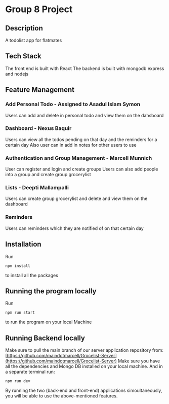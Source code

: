 # Group 8 Project
## Description
A todolist app for flatmates 

## Tech Stack
The front end is built with React 
The backend is built with mongodb express and nodejs 

## Feature Management

### Add Personal Todo - Assigned to Asadul Islam Symon
Users can add and delete  in personal todo and view them on the dahsboard


### Dashboard - Nexus Baquir 
Users can view all the todos pending on that day and the reminders for a certain day
Also user can in add in notes for other users to use

### Authentication and Group Management -  Marcell Munnich 
User can register and login and create groups
Users can also add people into a group and create group grocerylist 

### Lists - Deepti Mallampalli 
Users can create group grocerylist and delete and view them on the dashboard

### Reminders 
Users can reminders which they are notified of on that certain day

## Installation
Run
``` 
npm install
```
to install all the packages

## Running the program locally

Run 
```
npm run start

```
to run the program on your local Machine

## Running Backend locally

Make sure to pull the main branch of our server application repository from: [https://github.com/maindotmarcell/Grocelist-Server](https://github.com/maindotmarcell/Grocelist-Server) 
Make sure you have all the dependencies and Mongo DB installed on your local machine.
And in a separate terminal run:
```
npm run dev
```

By running the two (back-end and front-end) applications simoultaneously, you will be able to use the above-mentioned features.
